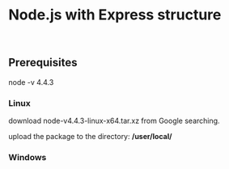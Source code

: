 # Node.js with Express structure
<BR>
<h2>Prerequisites</h2>
<a>node -v 4.4.3</a>
<h3>Linux</h3>
<p>download node-v4.4.3-linux-x64.tar.xz from Google searching.</p>
<p>upload the package to the directory: <strong>/user/local/</strong></p>
<h3>Windows</h3>

